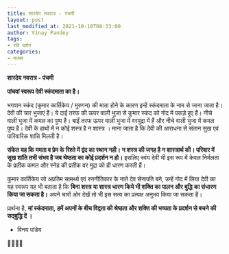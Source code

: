 ```yaml
---
title: शारदेय नवरात्र - पंचमी
layout: post
last_modified_at: 2021-10-10T08:33:00
author: Vinay Pandey
tags:
- रवि दर्शन
categories:
- मध्यम
---
```

**शारदेय नवरात्र - पंचमी**

**पांचवां स्वरूप देवी स्कंदमाता का है।**

भगवान स्कंद (कुमार कार्तिकेय / मुरुगन) की माता होने के कारण इन्हें स्कंदमाता के नाम से जाना जाता है। देवी की चार भुजाएं हैं। ये दाईं तरफ की ऊपर वाली भुजा से कुमार स्कंद को गोद में पकड़े हुए हैं। नीचे वाली भुजा में कमल का पुष्प है। बाईं तरफ ऊपर वाली भुजा में वरमुद्रा में हैं और नीचे वाली भुजा में कमल पुष्प है। देवी के हाथों में न कोई शस्त्र है न शास्त्र । माना जाता है कि देवी की आराधना से संतान सुख एवं पारिवारिक शांति मिलती है। 

**संकेत यह कि ममता व प्रेम के  रिश्ते में द्वंद का स्थान नही। न शस्त्र की जगह है न शास्त्रार्थ की। परिवार में सुख शांति तभी संभव है जब श्रेष्ठता का कोई प्रदर्शन न हो।** इसलिए स्वंय देवी भी इस रूप में केवल निर्मलता के प्रतीक कमल और स्नेह की प्रतीक वर मुद्रा को ही धारण करती हैं।

 कुमार कार्तिकेय जो अप्रतिम सामर्थ्य एवं रणनीतिकार के नाते देव सेनापति बने, उन्हें  गोद में लिया देवी का यह स्वरूप यह भी बताता है कि **बिना शस्त्र या शास्त्र धारण किये भी शक्ति का पालन और बुद्धि का संधारण किया जा सकता है।** अपने चारों ओर देखें तो भी इस सत्य का प्रत्यक्ष अनुभव किया जा सकता है।


प्रार्थना है,
**मां स्कंदमाता,**
**हमें अपनों के बीच विद्वता की श्रेष्ठता और शक्ति की भव्यता के प्रदर्शन से बचने की सद्बुद्धि दें ।** 

- विनय पांडेय

🙏🌷🌷🙏


